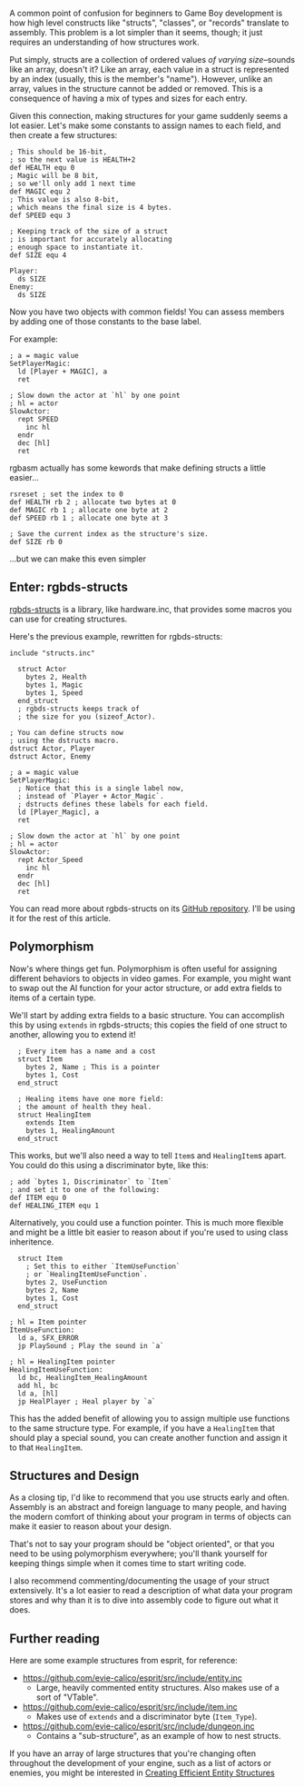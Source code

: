 <!-- metadata
title = "Understanding Structures"
published = 2024-02-17
tags = ["gbdev"]
-->

A common point of confusion for beginners to Game Boy development
is how high level constructs like "structs", "classes", or "records" translate to assembly.
This problem is a lot simpler than it seems, though; it just requires an understanding of how structures work.

Put simply, structs are a collection of ordered values *of varying size*–sounds like an array, doesn't it?
Like an array, each value in a struct is represented by an index (usually, this is the member's "name").
However, unlike an array, values in the structure cannot be added or removed.
This is a consequence of having a mix of types and sizes for each entry.

Given this connection, making structures for your game suddenly seems a lot easier.
Let's make some constants to assign names to each field, and then create a few structures:

```rgbasm
; This should be 16-bit,
; so the next value is HEALTH+2
def HEALTH equ 0
; Magic will be 8 bit,
; so we'll only add 1 next time
def MAGIC equ 2
; This value is also 8-bit,
; which means the final size is 4 bytes.
def SPEED equ 3 

; Keeping track of the size of a struct
; is important for accurately allocating
; enough space to instantiate it.
def SIZE equ 4 

Player:
  ds SIZE
Enemy:
  ds SIZE
```

Now you have two objects with common fields!
You can assess members by adding one of those constants to the base label.

For example:

```rgbasm
; a = magic value
SetPlayerMagic:
  ld [Player + MAGIC], a
  ret

; Slow down the actor at `hl` by one point
; hl = actor
SlowActor:
  rept SPEED
    inc hl
  endr
  dec [hl]
  ret
```

rgbasm actually has some kewords that make defining structs a little easier...

```rgbasm
rsreset ; set the index to 0
def HEALTH rb 2 ; allocate two bytes at 0
def MAGIC rb 1 ; allocate one byte at 2
def SPEED rb 1 ; allocate one byte at 3

; Save the current index as the structure's size.
def SIZE rb 0 
```

...but we can make this even simpler

## Enter: rgbds-structs

[rgbds-structs](https://github.com/ISSOtm/rgbds-structs) is a library, like hardware.inc,
that provides some macros you can use for creating structures.

Here's the previous example, rewritten for rgbds-structs:

```rgbasm
include "structs.inc"

  struct Actor
    bytes 2, Health
    bytes 1, Magic
    bytes 1, Speed
  end_struct
  ; rgbds-structs keeps track of
  ; the size for you (sizeof_Actor).

; You can define structs now
; using the dstructs macro.
dstruct Actor, Player
dstruct Actor, Enemy

; a = magic value
SetPlayerMagic:
  ; Notice that this is a single label now,
  ; instead of `Player + Actor_Magic`.
  ; dstructs defines these labels for each field.
  ld [Player_Magic], a
  ret

; Slow down the actor at `hl` by one point
; hl = actor
SlowActor:
  rept Actor_Speed
    inc hl
  endr
  dec [hl]
  ret
```

You can read more about rgbds-structs on its [GitHub repository](https://github.com/ISSOtm/rgbds-structs).
I'll be using it for the rest of this article.

## Polymorphism

Now's where things get fun.
Polymorphism is often useful for assigning different behaviors to objects in video games.
For example, you might want to swap out the AI function for your actor structure,
or add extra fields to items of a certain type.

We'll start by adding extra fields to a basic structure.
You can accomplish this by using `extends` in rgbds-structs;
this copies the field of one struct to another, allowing you to extend it!

```rgbasm
  ; Every item has a name and a cost
  struct Item
    bytes 2, Name ; This is a pointer
    bytes 1, Cost
  end_struct

  ; Healing items have one more field:
  ; the amount of health they heal.
  struct HealingItem
    extends Item
    bytes 1, HealingAmount
  end_struct
```

This works, but we'll also need a way to tell `Item`s and `HealingItem`s apart.
You could do this using a discriminator byte, like this:

```rgbasm
; add `bytes 1, Discriminator` to `Item`
; and set it to one of the following:
def ITEM equ 0
def HEALING_ITEM equ 1
```

Alternatively, you could use a function pointer.
This is much more flexible and might be a little bit easier to
reason about if you're used to using class inheritence.

```rgbasm
  struct Item
    ; Set this to either `ItemUseFunction`
    ; or `HealingItemUseFunction`.
    bytes 2, UseFunction
    bytes 2, Name
    bytes 1, Cost
  end_struct

; hl = Item pointer
ItemUseFunction:
  ld a, SFX_ERROR
  jp PlaySound ; Play the sound in `a`

; hl = HealingItem pointer
HealingItemUseFunction:
  ld bc, HealingItem_HealingAmount
  add hl, bc
  ld a, [hl]
  jp HealPlayer ; Heal player by `a`
```

This has the added benefit of allowing you to assign multiple use functions to the same structure type.
For example, if you have a `HealingItem` that should play a special sound,
you can create another function and assign it to that `HealingItem`.

## Structures and Design

As a closing tip, I'd like to recommend that you use structs early and often.
Assembly is an abstract and foreign language to many people, and having the modern comfort of thinking about
your program in terms of objects can make it easier to reason about your design.

That's not to say your program should be "object oriented", or that you need to be using polymorphism everywhere;
you'll thank yourself for keeping things simple when it comes time to start writing code.

I also recommend commenting/documenting the usage of your struct extensively.
It's a lot easier to read a description of what data your program stores and why
than it is to dive into assembly code to figure out what it does.

## Further reading

Here are some example structures from esprit, for reference:
- https://github.com/evie-calico/esprit/src/include/entity.inc
  - Large, heavily commented entity structures. Also makes use of a sort of "VTable".
- https://github.com/evie-calico/esprit/src/include/item.inc
  - Makes use of `extends` and a discriminator byte (`Item_Type`).
- https://github.com/evie-calico/esprit/src/include/dungeon.inc
  - Contains a "sub-structure", as an example of how to nest structs.

If you have an array of large structures that you're changing often throughout the development of your engine,
such as a list of actors or enemies, you might be interested in [Creating Efficient Entity Structures](efficient-entity-structs.html)
